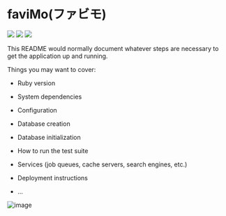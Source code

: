# faviMo(ファビモ)
<img src="https://img.shields.io/badge/Rails-6.0.3.6-red"> <img src="https://img.shields.io/badge/ruby-2.6.4-red"> <img src="https://img.shields.io/badge/rbenv-1.1.2-red">

This README would normally document whatever steps are necessary to get the
application up and running.

Things you may want to cover:

* Ruby version

* System dependencies

* Configuration

* Database creation

* Database initialization

* How to run the test suite

* Services (job queues, cache servers, search engines, etc.)

* Deployment instructions

* ...

![image](https://user-images.githubusercontent.com/62625114/114276332-2482f700-9a61-11eb-9c90-0a9b6ea18c19.png)

